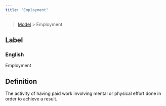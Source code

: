 ```yaml
---
title: "Employment"
---
```


> [Model](./../) > Employment

## Label

### English
Employment


## Definition
The activity of having paid work involving mental or physical effort done in order to achieve a result. 


    
